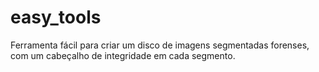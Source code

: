 # easy_tools
Ferramenta fácil para criar um disco de imagens segmentadas forenses, com um cabeçalho de integridade em cada segmento.
